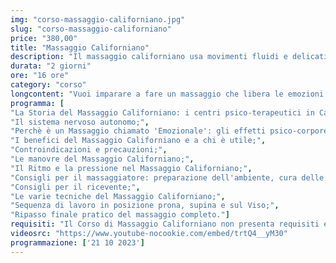 ```yaml
---
img: "corso-massaggio-californiano.jpg"
slug: "corso-massaggio-californiano"
price: "380,00"
title: "Massaggio Californiano"
description: "Il massaggio californiano usa movimenti fluidi e delicati che favoriscono il rilassamento, la circolazione, il tono muscolare e il benessere psicofisico. È una tecnica molto richiesta nei centri benessere e ti darà una solida base per approfondire altre tecniche di massaggio in futuro. Il corso è composto da una parte teorica e una parte pratica, dove imparerai tutte le manovre necessarie per fare un trattamento completo e soddisfacente. Imparerai anche a creare un rapporto di fiducia e di ascolto con il tuo cliente, che è essenziale per questo tipo di massaggio. Non perdere questa occasione di scoprire il massaggio californiano e di arricchire le tue competenze professionali!"
durata: "2 giorni"
ore: "16 ore"
category: "corso"
longcontent: "Vuoi imparare a fare un massaggio che libera le emozioni e rilassa il corpo? Allora il Corso di Massaggio Californiano della Tao - Scuola Nazionale di Massaggio fa per te! Questo corso ti insegnerà una tecnica nata negli anni ’70 in California, dove alcuni psicoanalisti studiarono come aiutare le persone a esprimere la loro vera essenza attraverso il tocco. Il massaggio californiano usa movimenti fluidi e delicati che favoriscono il rilassamento, la circolazione, il tono muscolare e il benessere psicofisico. È una tecnica molto richiesta nei centri benessere e ti darà una solida base per approfondire altre tecniche di massaggio in futuro. Il corso è composto da una parte teorica e una parte pratica, dove imparerai tutte le manovre necessarie per fare un trattamento completo e soddisfacente. Imparerai anche a creare un rapporto di fiducia e di ascolto con il tuo cliente, che è essenziale per questo tipo di massaggio. Non perdere questa occasione di scoprire il massaggio californiano e di arricchire le tue competenze professionali!"
programma: [
"La Storia del Massaggio Californiano: i centri psico-terapeutici in California;",
"Il sistema nervoso autonomo;",
"Perchè è un Massaggio chiamato 'Emozionale': gli effetti psico-corporei;",
"I benefici del Massaggio Californiano e a chi è utile;",
"Controindicazioni e precauzioni;",
"Le manovre del Massaggio Californiano;",
"Il Ritmo e la pressione nel Massaggio Californiano;",
"Consigli per il massaggiatore: preparazione dell'ambiente, cura delle mani e abbigliamento;",
"Consigli per il ricevente;",
"Le varie tecniche del Massaggio Californiano;",
"Sequenza di lavoro in posizione prona, supina e sul Viso;",
"Ripasso finale pratico del massaggio completo."]
requisiti: "Il Corso di Massaggio Californiano non presenta requisiti ed è un corso aperto a tutti."
videosrc: "https://www.youtube-nocookie.com/embed/trtQ4__yM30"
programmazione: ['21 10 2023']    
---
```

